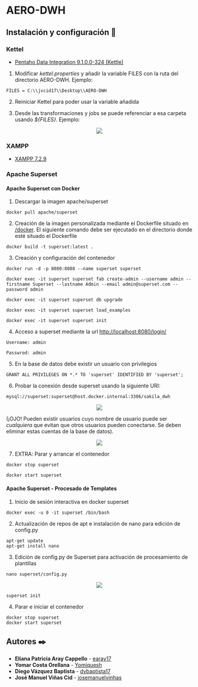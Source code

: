 # AERO-DWH

## Instalación y configuración :wrench:

### Kettel

* [Pentaho Data Integration 9.1.0.0-324 (Kettle)](https://sourceforge.net/projects/pentaho/files/Pentaho%209.1/client-tools/pdi-ce-9.1.0.0-324.zip/download)

1. Modificar _kettel.properties_ y añadir la variable FILES con la ruta del directorio AERO-DWH. Ejemplo: 
```
FILES = C:\\jvcid17\\Desktop\\AERO-DWH
```
2. Reiniciar Kettel para poder usar la variable añadida

3. Desde las transformaciones y jobs se puede referenciar a esa carpeta usando _${FILES}_. Ejemplo:

<p align="center">
  <img src="https://user-images.githubusercontent.com/47904083/117650381-ecbabc80-b190-11eb-8998-f4f71f1e80b5.png">
</p>

### XAMPP

* [XAMPP 7.2.9](https://sourceforge.net/projects/xampp/files/XAMPP%20Windows/7.2.9/)

### Apache Superset

#### Apache Superset con Docker

1. Descargar la imagen apache/superset

```
docker pull apache/superset
```
2. Creación de la imagen personalizada mediante el Dockerfile situado en [/docker](https://github.com/josemanuelvinhas/AERO-DWH/tree/main/docker). El siguiente comando debe ser ejecutado en el directorio donde esté situado el Dockerfile

```
docker build -t superset:latest .
```
3. Creación y configuración del contenedor
```
docker run -d -p 8080:8088 --name superset superset

docker exec -it superset superset fab create-admin --username admin --firstname Superset --lastname Admin --email admin@superset.com --password admin

docker exec -it superset superset db upgrade

docker exec -it superset superset load_examples

docker exec -it superset superset init
```
4. Acceso a superset mediante la url [http://localhost:8080/login/](http://localhost:8080/login/)
```
Username: admin

Passwrod: admin
```
5. En la base de datos debe existir un usuario con privilegios 
```
GRANT ALL PRIVILEGES ON *.* TO 'superset' IDENTIFIED BY 'superset';
```
6. Probar la conexión desde superset usando la siguiente URI:
```
mysql://superset:superset@host.docker.internal:3306/sakila_dwh
```
<p align="center">
  <img src="https://user-images.githubusercontent.com/47904083/117272988-ff18bb80-ae5b-11eb-8136-19dbf825418f.png">
</p>

(¡OJO! Pueden existir usuarios cuyo nombre de usuario puede ser _cualquiera_ que evitan que otros usuarios pueden conectarse. Se deben eliminar estas cuentas de la base de datos).

<p align="center">
  <img src="https://user-images.githubusercontent.com/47904083/117272154-3044bc00-ae5b-11eb-94b8-a1ae2ae32c36.png">
</p>

7. EXTRA: Parar y arrancar el contenedor

```
docker stop superset

docker start superset
```

#### Apache Superset - Procesado de  Templates

1. Inicio de sesión interactiva en docker superset
```
docker exec -u 0 -it superset /bin/bash
```
2. Actualización de repos de apt e instalación de nano para edición de config.py
```
apt-get update
apt-get install nano
```
3. Edición de config.py de Superset para activación de procesamiento de plantillas
```
nano superset/config.py
```
<p align="center">
  <img src="https://user-images.githubusercontent.com/47904083/118299002-83181680-b4e0-11eb-88d0-c63d6d640bf3.png">
</p>

```
superset init
```

4. Parar e iniciar el contenedor
```
docker stop superset
docker start superset
```


## Autores :black_nib:

* **Eliana Patricia Aray Cappello** - [earay17](https://github.com/earay17)
* **Yomar Costa Orellana** - [Yomiquesh](https://github.com/Yomiquesh)
* **Diego Vázquez Baptista** -  [dvbaptista17](https://github.com/dvbaptista17)
* **José Manuel Viñas Cid** -  [josemanuelvinhas](https://github.com/josemanuelvinhas)
